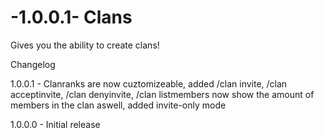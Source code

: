 -1.0.0.1-
Clans
=====

Gives you the ability to create clans! 

Changelog

1.0.0.1 - Clanranks are now cuztomizeable, added /clan invite, /clan acceptinvite, /clan denyinvite, /clan listmembers now show the amount of members in the clan aswell, added invite-only mode

1.0.0.0 - Initial release

